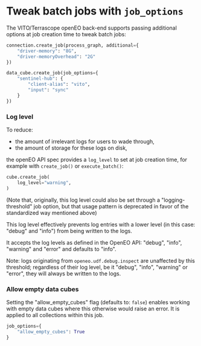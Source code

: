 # Tweak batch jobs with `job_options`

The VITO/Terrascope openEO back-end supports passing additional options at job creation time to tweak batch jobs:

```python
connection.create_job(process_graph, additional={
    "driver-memory": "8G",
    "driver-memoryOverhead": "2G"
})
```

```python
data_cube.create_job(job_options={
    "sentinel-hub": {
        "client-alias": "vito",
        "input": "sync"
    }
})
```

### Log level

To reduce:
* the amount of irrelevant logs for users to wade through,
* the amount of storage for these logs on disk,

the openEO API spec provides a `log_level` to set at job creation time,
for example with `create_job()` or `execute_batch()`:

```python
cube.create_job(
    log_level="warning",
)
```

(Note that, originally, this log level could also be set through a "logging-threshold" job option,
but that usage pattern is deprecated in favor of the standardized way mentioned above)

This log level effectively prevents log entries with a lower level (in this case: "debug" and "info") from being written to the logs.

It accepts the log levels as defined in the OpenEO API: "debug", "info", "warning" and "error" and defaults to "info".

Note: logs originating from ```openeo.udf.debug.inspect``` are unaffected by this threshold; regardless of their log
level, be it "debug", "info", "warning" or "error", they will always be written to the logs.

### Allow empty data cubes

Setting the "allow_empty_cubes" flag (defaults to: `false`) enables working with empty data cubes
where this otherwise would raise an error. It is applied to all collections within this job.

```python
job_options={
    "allow_empty_cubes": True
}
```
